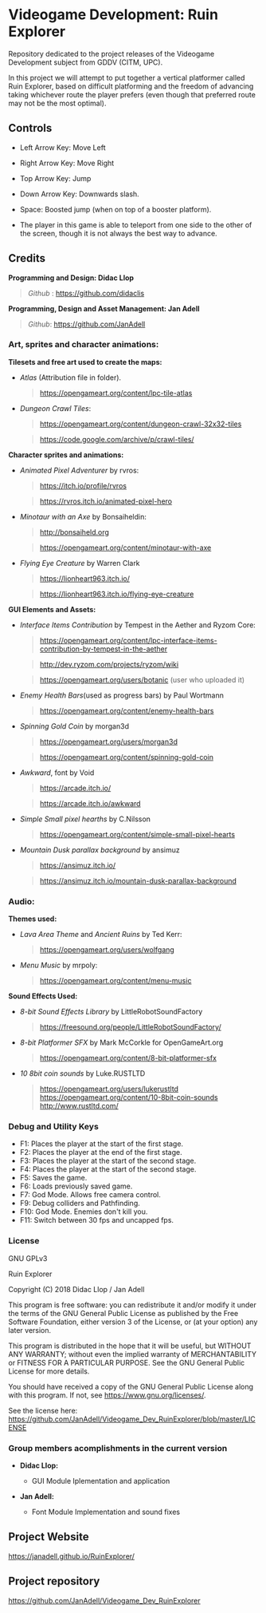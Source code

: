 # Videogame Development: Ruin Explorer
Repository dedicated to the project releases of the Videogame Development subject from GDDV (CITM, UPC).

In this project we will attempt to put together a vertical platformer called Ruin Explorer, based on difficult platforming and the freedom of advancing taking whichever route the player prefers (even though that preferred route may not be the most optimal).


## Controls

* Left Arrow Key: Move Left

* Right Arrow Key: Move Right

* Top Arrow Key: Jump

* Down Arrow Key: Downwards slash.

* Space: Boosted jump (when on top of a booster platform). 

* The player in this game is able to teleport from one side to the other of the screen, though it is not always the best way to advance.


## Credits

**Programming and Design: Didac Llop**

> *Github* : https://github.com/didaclis

**Programming, Design and Asset Management: Jan Adell**

> *Github*: https://github.com/JanAdell


### Art, sprites and character animations:

**Tilesets and free art used to create the maps:**

* *Atlas* (Attribution file in folder).

  >https://opengameart.org/content/lpc-tile-atlas

* *Dungeon Crawl Tiles*:

  >https://opengameart.org/content/dungeon-crawl-32x32-tiles

	>https://code.google.com/archive/p/crawl-tiles/

**Character sprites and animations:**

* *Animated Pixel Adventurer* by rvros:

	> https://itch.io/profile/rvros

	> https://rvros.itch.io/animated-pixel-hero
	
* *Minotaur with an Axe* by Bonsaiheldin:
	
	>http://bonsaiheld.org
	
	>https://opengameart.org/content/minotaur-with-axe
	
* *Flying Eye Creature* by Warren Clark

	>https://lionheart963.itch.io/
	
	>https://lionheart963.itch.io/flying-eye-creature

	
 **GUI Elements and Assets:**
 
 *  *Interface Items Contribution* by Tempest in the Aether and Ryzom Core:
 
 	>https://opengameart.org/content/lpc-interface-items-contribution-by-tempest-in-the-aether
	
	>http://dev.ryzom.com/projects/ryzom/wiki
	
	>https://opengameart.org/users/botanic (user who uploaded it)
 
 *  *Enemy Health Bars*(used as progress bars) by Paul Wortmann
 
 	>https://opengameart.org/content/enemy-health-bars
	
*  *Spinning Gold Coin* by morgan3d
	
	>https://opengameart.org/users/morgan3d
	
	>https://opengameart.org/content/spinning-gold-coin
	
*  *Awkward*, font by Void
	
	>https://arcade.itch.io/
	
	>https://arcade.itch.io/awkward
	
*  *Simple Small pixel hearths* by C.Nilsson
	
	>https://opengameart.org/content/simple-small-pixel-hearts
	
	
*  *Mountain Dusk parallax background* by ansimuz

	>https://ansimuz.itch.io/
	
	>https://ansimuz.itch.io/mountain-dusk-parallax-background
	
	
### Audio:

**Themes used:**

* *Lava Area Theme* and *Ancient Ruins* by Ted Kerr: 

  > https://opengameart.org/users/wolfgang
  
  
* *Menu Music* by mrpoly:

  > https://opengameart.org/content/menu-music



**Sound Effects Used:**

* *8-bit Sound Effects Library* by LittleRobotSoundFactory

  > https://freesound.org/people/LittleRobotSoundFactory/


* *8-bit Platformer SFX* by Mark McCorkle for OpenGameArt.org

  > https://opengameart.org/content/8-bit-platformer-sfx
  
  
* *10 8bit coin sounds* by Luke.RUSTLTD  
  
  >https://opengameart.org/users/lukerustltd
  >https://opengameart.org/content/10-8bit-coin-sounds
  >http://www.rustltd.com/

### Debug and Utility Keys
* F1: Places the player at the start of the first stage.
* F2: Places the player at the end of the first stage.
* F3: Places the player at the start of the second stage.
* F4: Places the player at the start of the second stage.
* F5: Saves the game.
* F6: Loads previously saved game.
* F7: God Mode. Allows free camera control.
* F9: Debug colliders and Pathfinding.
* F10: God Mode. Enemies don't kill you.
* F11: Switch between 30 fps and uncapped fps.


### License

GNU GPLv3

Ruin Explorer

Copyright (C) 2018  Didac Llop / Jan Adell

This program is free software: you can redistribute it and/or modify
it under the terms of the GNU General Public License as published by
the Free Software Foundation, either version 3 of the License, or
(at your option) any later version.

This program is distributed in the hope that it will be useful,
but WITHOUT ANY WARRANTY; without even the implied warranty of
MERCHANTABILITY or FITNESS FOR A PARTICULAR PURPOSE.  See the
GNU General Public License for more details.

You should have received a copy of the GNU General Public License
along with this program.  If not, see <https://www.gnu.org/licenses/>.

See the license here: https://github.com/JanAdell/Videogame_Dev_RuinExplorer/blob/master/LICENSE

### Group members acomplishments in the current version

* **Didac Llop:**
	* GUI Module Iplementation and application

* **Jan Adell:**
	* Font Module Implementation and sound fixes

## Project Website

https://janadell.github.io/RuinExplorer/

## Project repository

https://github.com/JanAdell/Videogame_Dev_RuinExplorer

